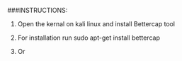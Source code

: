 ###INSTRUCTIONS:
1. Open the kernal on kali linux and install Bettercap tool

2. For installation run
      sudo apt-get install bettercap

3. Or 
